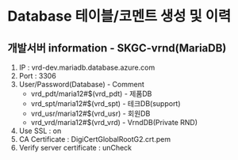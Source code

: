 ﻿# Database 테이블/코멘트 생성 및 이력

## 개발서버 information - SKGC-vrnd(MariaDB) 

1. IP : vrd-dev.mariadb.database.azure.com
2. Port : 3306
3. User/Password(Database) - Comment
     - vrd_pdt/maria12#$(vrd_pdt) - 제품DB
     - vrd_spt/maria12#$(vrd_spt) - 테크DB(support)
     - vrd_usr/maria12#$(vrd_usr) - 회원DB
     - vrd_vrd/maria12#$(vrd_vrd) - VrndDB(Private RND)
4. Use SSL : on
5. CA Certificate : DigiCertGlobalRootG2.crt.pem
6. Verify server certificate : unCheck
